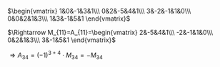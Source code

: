  $\begin{vmatrix}  
1&0&-1&3&1\\\   
0&2&-5&4&1\\\   
3&-2&-1&1&0\\\   
0&0&2&1&3\\\   
1&3&-1&5&1  
\end{vmatrix}$   
  
 $\Rightarrow M_{11}=A_{11}=\begin{vmatrix}  
2&-5&4&1\\\   
-2&-1&1&0\\\   
0&2&1&3\\\   
3&-1&5&1  
\end{vmatrix}$   
  
 $\Rightarrow   
A_{34}=(-1)^{3+4}\cdot M_{34}=-M_{34}$   
